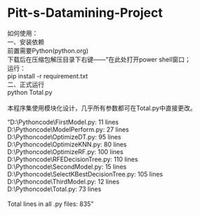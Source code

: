 # Pitt-s-Datamining-Project

如何使用：<br />
一、安装依赖<br />
  前置需要Python(python.org)<br />
  下载后在压缩包解压目录下右键——“在此处打开power shell窗口；<br />
  运行：<br />
  pip install -r requirement.txt<br />
二、正式运行<br />
  python Total.py<br />
<br />
本程序集使用模块化设计，几乎所有参数都可在Total.py中直接更改。<br />

“D:\Pythoncode\FirstModel.py: 11 lines<br />
D:\Pythoncode\ModelPerform.py: 27 lines<br />
D:\Pythoncode\OptimizeDT.py: 95 lines<br />
D:\Pythoncode\OptimizeKNN.py: 80 lines<br />
D:\Pythoncode\OptimizeRF.py: 100 lines<br />
D:\Pythoncode\RFEDecisionTree.py: 110 lines<br />
D:\Pythoncode\SecondModel.py: 15 lines<br />
D:\Pythoncode\SelectKBestDecisionTree.py: 105 lines<br />
D:\Pythoncode\ThirdModel.py: 12 lines<br />
D:\Pythoncode\Total.py: 73 lines<br />
<br />
Total lines in all .py files: 835”
